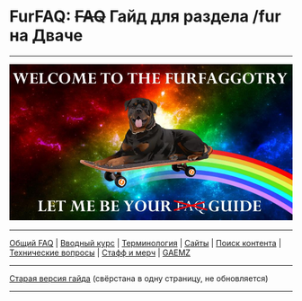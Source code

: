 # FurFAQ: ~~FAQ~~ Гайд для раздела /fur на Дваче

---

![Welcome](../img/banner_small.jpg)

---

[Общий FAQ](part0.md) | [Вводный курс](part1.md) | [Терминология](part2.md) | [Сайты](part3.md) | [Поиск контента](part4.md) | [Технические вопросы](part5.md) | [Стафф и мерч](part6.md) | [GAEMZ](part7.md)

---

[Старая версия гайда](../ver%201.0/readme.md) (свёрстана в одну страницу, не обновляется)

---
